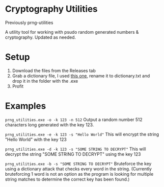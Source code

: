 # Cryptography Utilities
Previously prng-utilities

A utility tool for working with psudo random generated numbers & cryptography. Updated as needed.

# Setup
1. Download the files from the Releases tab
2. Grab a dictionary file, I used [this one](https://github.com/dwyl/english-words), rename it to dictionary.txt and drop it in the folder with the .exe
3. Profit

# Examples
``` prng_utilities.exe -o -k 123 -n 512 ```
Output a random number 512 characters long generated with the key 123.

``` prng_utilities.exe -e -k 123 -s "Hello World" ```
This will encrypt the string "Hello World" with the key 123

``` prng_utilities.exe -d -k 123 -s "SOME STRING TO DECRYPT" ```
This will decrypt the string "SOME STRING TO DECRYPT" using the key 123

``` prng_utilities.exe -b -s "SOME STRING TO DECRYPT" ```
Bruteforce the key using a dictionary attack that checks every word in the string. (Currently bruteforcing 1 word is not an option as the program is looking for multiple string matches to determine the correct key has been found.)
